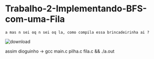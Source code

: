 # Trabalho-2-Implementando-BFS-com-uma-Fila
    a mas n sei oq n sei oq la, como compila essa brincadeirinha ai ?
![download](https://conteudo.imguol.com.br/c/splash/73/2022/11/24/diogo-defante-humorista-que-esta-na-equipe-da-cobertura-da-copa-do-mundo-pelo-canal-de-casimiro-miguel-1669300509121_v2_4x3.jpg)

assim dioguinho -> gcc main.c pilha.c fila.c && ./a.out	
